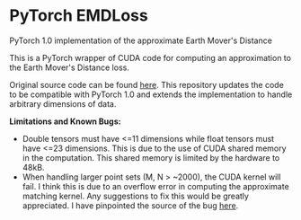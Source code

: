 # PyTorch EMDLoss
PyTorch 1.0 implementation of the approximate Earth Mover's Distance

This is a PyTorch wrapper of CUDA code for computing an approximation to the Earth Mover's Distance loss.

Original source code can be found [here](https://github.com/fxia22/pointGAN/tree/74b6c432c5eaa1e0a833e755f450df2ee2c5488e/emd). This repository updates the code to be compatible with PyTorch 1.0 and extends the implementation to handle arbitrary dimensions of data.

**Limitations and Known Bugs:**
 - Double tensors must have <=11 dimensions while float tensors must have <=23 dimensions. This is due to the use of CUDA shared memory in the computation. This shared memory is limited by the hardware to 48kB.
- When handling larger point sets (M, N > ~2000), the CUDA kernel will fail. I think this is due to an overflow error in computing the approximate matching kernel. Any suggestions to fix this would be greatly appreciated. I have pinpointed the source of the bug [here](https://github.com/meder411/PyTorch-EMDLoss/blob/master/pkg/include/cuda/emd.cuh#L160).
